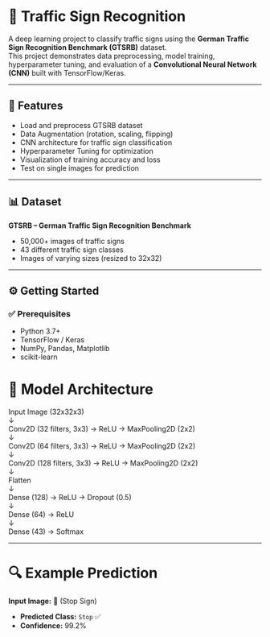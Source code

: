 # 🚦 Traffic Sign Recognition  

A deep learning project to classify traffic signs using the **German Traffic Sign Recognition Benchmark (GTSRB)** dataset.  
This project demonstrates data preprocessing, model training, hyperparameter tuning, and evaluation of a **Convolutional Neural Network (CNN)** built with TensorFlow/Keras.  

---

## 🚀 Features  
- Load and preprocess GTSRB dataset  
- Data Augmentation (rotation, scaling, flipping)  
- CNN architecture for traffic sign classification  
- Hyperparameter Tuning for optimization  
- Visualization of training accuracy and loss  
- Test on single images for prediction  

---

## 📊 Dataset  
**GTSRB – German Traffic Sign Recognition Benchmark**  
- 50,000+ images of traffic signs  
- 43 different traffic sign classes  
- Images of varying sizes (resized to 32x32)  

---

## ⚙️ Getting Started  

### ✅ Prerequisites  
- Python 3.7+  
- TensorFlow / Keras  
- NumPy, Pandas, Matplotlib  
- scikit-learn  

# 🧠 Model Architecture  

Input Image (32x32x3)  
        ↓  
Conv2D (32 filters, 3x3) → ReLU → MaxPooling2D (2x2)  
        ↓  
Conv2D (64 filters, 3x3) → ReLU → MaxPooling2D (2x2)  
        ↓  
Conv2D (128 filters, 3x3) → ReLU → MaxPooling2D (2x2)  
        ↓  
Flatten  
        ↓  
Dense (128) → ReLU → Dropout (0.5)  
        ↓  
Dense (64) → ReLU  
        ↓  
Dense (43) → Softmax  

---

# 🔍 Example Prediction  

**Input Image:** 🛑 (Stop Sign)  

- **Predicted Class:** `Stop` ✅  
- **Confidence:** 99.2%  

